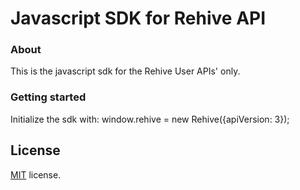 # Javascript SDK for Rehive API

### About

This is the javascript sdk for the Rehive User APIs' only.

### Getting started

Initialize the sdk with: window.rehive = new Rehive({apiVersion: 3});

License
-------------
<a href=/LICENSE target="_blank">MIT</a> license.
